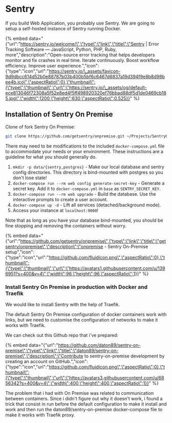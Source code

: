 # Sentry

If you build Web Application, you probably use Sentry. We are going to setup a self-hosted instance of Sentry running Docker.

{% embed data="{\"url\":\"https://sentry.io/welcome/\",\"type\":\"link\",\"title\":\"Sentry \| Error Tracking Software — JavaScript, Python, PHP, Ruby, more\",\"description\":\"Open-source error tracking that helps developers monitor and fix crashes in real time. Iterate continuously. Boost workflow efficiency. Improve user experience.\",\"icon\":{\"type\":\"icon\",\"url\":\"https://sentry.io/\_assets/favicon-9d9dbcc614d52b0e88787b03b400b5bf6c6467d6837a19d394f9e8b8d98bee4b.ico\",\"aspectRatio\":0},\"thumbnail\":{\"type\":\"thumbnail\",\"url\":\"https://sentry.io/\_assets/og/default-ece813046f72308a5f52e8ed4f5ff498920320ef76bbad88df5d1de0469cb185.jpg\",\"width\":1200,\"height\":630,\"aspectRatio\":0.525}}" %}

## Installation of Sentry On Premise 

Clone of fork Sentry On Premise: 

```bash
git clone https://github.com/getsentry/onpremise.git ~/Projects/SentryOnPremise
```

There may need to be modifications to the included `docker-compose.yml` file to accommodate your needs or your environment. These instructions are a guideline for what you should generally do.

1. `mkdir -p data/{sentry,postgres}` - Make our local database and sentry config directories. This directory is bind-mounted with postgres so you don't lose state!
2. `docker-compose run --rm web config generate-secret-key` - Generate a secret key. Add it to `docker-compose.yml` in `base` as `SENTRY_SECRET_KEY`.
3. `docker-compose run --rm web upgrade` - Build the database. Use the interactive prompts to create a user account.
4. `docker-compose up -d` - Lift all services \(detached/background mode\).
5. Access your instance at `localhost:9000`!

Note that as long as you have your database bind-mounted, you should be fine stopping and removing the containers without worry.

{% embed data="{\"url\":\"https://github.com/getsentry/onpremise\",\"type\":\"link\",\"title\":\"getsentry/onpremise\",\"description\":\"onpremise - Sentry On-Premise setup\",\"icon\":{\"type\":\"icon\",\"url\":\"https://github.com/fluidicon.png\",\"aspectRatio\":0},\"thumbnail\":{\"type\":\"thumbnail\",\"url\":\"https://avatars1.githubusercontent.com/u/1396951?s=400&v=4\",\"width\":96,\"height\":96,\"aspectRatio\":1}}" %}

### Install Sentry On Premise in production with Docker and Traefik

We would like to install Sentry with the help of Traefik.

The default Sentry On Premise configuration of docker containers work with links, but we need to customise the configuration of networks to make it works with Traefik.

 We can check out this Github repo that i've prepared:

{% embed data="{\"url\":\"https://github.com/daton89/sentry-on-premise\",\"type\":\"link\",\"title\":\"daton89/sentry-on-premise\",\"description\":\"Contribute to sentry-on-premise development by creating an account on GitHub.\",\"icon\":{\"type\":\"icon\",\"url\":\"https://github.com/fluidicon.png\",\"aspectRatio\":0},\"thumbnail\":{\"type\":\"thumbnail\",\"url\":\"https://avatars3.githubusercontent.com/u/6856342?s=400&v=4\",\"width\":400,\"height\":400,\"aspectRatio\":1}}" %}

The problem that i had with On Premise was related to communication between containers. Since i didn't figure out why it doesn't work, i found a trick that consist in run before the default configuration to make it install and work and then run the daton89/sentry-on-premise docker-compose file to make it works with Traefik proxy.

